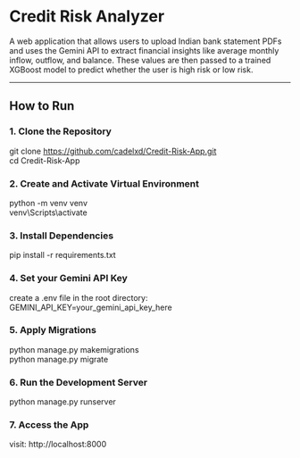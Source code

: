 # Credit Risk Analyzer

A web application that allows users to upload Indian bank statement PDFs and uses the Gemini API to extract financial insights like average monthly inflow, outflow, and balance. These values are then passed to a trained XGBoost model to predict whether the user is high risk or low risk.

---

## How to Run

### 1. Clone the Repository
git clone https://github.com/cadelxd/Credit-Risk-App.git<br>
cd Credit-Risk-App<br>

### 2. Create and Activate Virtual Environment
python -m venv venv<br>
venv\Scripts\activate<br>

### 3. Install Dependencies
pip install -r requirements.txt

### 4. Set your Gemini API Key
create a .env file in the root directory:<br>
GEMINI_API_KEY=your_gemini_api_key_here

### 5. Apply Migrations
python manage.py makemigrations<br>
python manage.py migrate

### 6. Run the Development Server
python manage.py runserver

### 7. Access the App
visit: http://localhost:8000